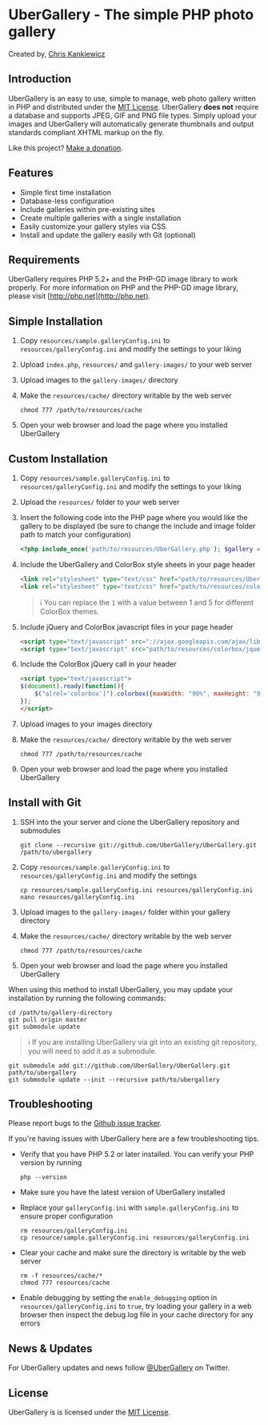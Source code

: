 UberGallery - The simple PHP photo gallery
==========================================

Created by, [Chris Kankiewicz](http://www.ChrisKankiewicz.com)

Introduction
------------

UberGallery is an easy to use, simple to manage, web photo gallery written in
PHP and distributed under the [MIT License](http://www.opensource.org/licenses/mit-license.php).
UberGallery **does not** require a database and supports JPEG, GIF and PNG file
types. Simply upload your images and UberGallery will automatically generate
thumbnails and output standards compliant XHTML markup on the fly.

Like this project? [Make a donation](https://www.paypal.com/paypalme/ChrisKankiewicz/10.00).

Features
--------

  * Simple first time installation
  * Database-less configuration
  * Include galleries within pre-existing sites
  * Create multiple galleries with a single installation
  * Easily customize your gallery styles via CSS
  * Install and update the gallery easily wth Git (optional)

Requirements
------------

UberGallery requires PHP 5.2+ and the PHP-GD image library to work properly. For
more information on PHP and the PHP-GD image library, please visit [http://php.net](http://php.net).

Simple Installation
-------------------

  1. Copy `resources/sample.galleryConfig.ini` to `resources/galleryConfig.ini`
  and modify the settings to your liking

  2. Upload `index.php`, `resources/` and `gallery-images/` to your web server

  3. Upload images to the `gallery-images/` directory

  4. Make the `resources/cache/` directory writable by the web server

      ```
      chmod 777 /path/to/resources/cache
      ```

  5. Open your web browser and load the page where you installed UberGallery

Custom Installation
-------------------

  1. Copy `resources/sample.galleryConfig.ini` to `resources/galleryConfig.ini`
  and modify the settings to your liking

  2. Upload the `resources/` folder to your web server

  3. Insert the following code into the PHP page where you would like the
  gallery to be displayed (be sure to change the include and image folder path
  to match your configuration)

      ```php
      <?php include_once('path/to/resources/UberGallery.php'); $gallery = UberGallery::init()->createGallery('path/to/images-folder'); ?>
      ```

  4. Include the UberGallery and ColorBox style sheets in your page header

      ```html
      <link rel="stylesheet" type="text/css" href="path/to/resources/UberGallery.css" />
      <link rel="stylesheet" type="text/css" href="path/to/resources/colorbox/1/colorbox.css" />
      ```

     > ℹ️ You can replace the `1` with a value between 1 and 5 for different ColorBox themes.

  5. Include jQuery and ColorBox javascript files in your page header

      ```html
      <script type="text/javascript" src="://ajax.googleapis.com/ajax/libs/jquery/1.10.2/jquery.min.js"></script>
      <script type="text/javascript" src="path/to/resources/colorbox/jquery.colorbox.js"></script>
      ```

  6. Include the ColorBox jQuery call in your header

      ```html
      <script type="text/javascript">
      $(document).ready(function(){
          $("a[rel='colorbox']").colorbox({maxWidth: "90%", maxHeight: "90%", opacity: ".5"});
      });
      </script>
      ```

  7. Upload images to your images directory

  8. Make the `resources/cache/` directory writable by the web server

      ```
      chmod 777 /path/to/resources/cache
      ```

  9. Open your web browser and load the page where you installed UberGallery


Install with Git
----------------

  1. SSH into the your server and clone the UberGallery repository and submodules

      ```
      git clone --recursive git://github.com/UberGallery/UberGallery.git /path/to/ubergallery
      ```

  2. Copy `resources/sample.galleryConfig.ini` to `resources/galleryConfig.ini`
  and modify the settings

      ```
      cp resources/sample.galleryConfig.ini resources/galleryConfig.ini
      nano resources/galleryConfig.ini
      ```

  3. Upload images to the `gallery-images/` folder within your gallery directory

  4. Make the `resources/cache/` directory writable by the web server

      ```
      chmod 777 /path/to/resources/cache
      ```

  5. Open your web browser and load the page where you installed UberGallery

When using this method to install UberGallery, you may update your installation
by running the following commands:

    cd /path/to/gallery-directory
    git pull origin master
    git submodule update

> ℹ️ If you are installing UberGallery via git into an existing git repository,
> you will need to add it as a submodule.

    git submodule add git://github.com/UberGallery/UberGallery.git path/to/ubergallery
    git submodule update --init --recursive path/to/ubergallery

Troubleshooting
---------------

Please report bugs to the [Github issue tracker](http://github.com/UberGallery/UberGallery/issues).

If you're having issues with UberGallery here are a few troubleshooting tips.

  * Verify that you have PHP 5.2 or later installed. You can verify your PHP
  version by running

    ```
    php --version
    ```

  * Make sure you have the latest version of UberGallery installed

  * Replace your `galleryConfig.ini` with  `sample.galleryConfig.ini` to ensure
  proper configuration

    ```
    rm resources/galleryConfig.ini
    cp resource/sample.galleryConfig.ini resources/galleryConfig.ini
    ```

  * Clear your cache and make sure the directory is writable by the web server

    ```
    rm -f resources/cache/*
    chmod 777 resources/cache
    ```

  * Enable debugging by setting the `enable_debugging` option in
  `resources/galleryConfig.ini` to `true`, try loading your gallery in a web
  browser then inspect the debug.log file in your cache directory for any errors

News & Updates
--------------

For UberGallery updates and news follow [@UberGallery](http://twitter.com/ubergallery) on Twitter.

License
-------

UberGallery is is licensed under the [MIT License](https://github.com/UberGallery/UberGallery/blob/master/COPYING).

